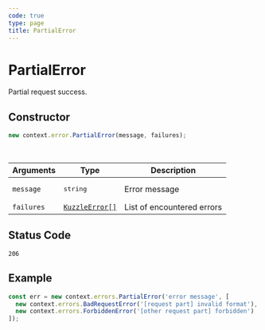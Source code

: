 ```yaml
---
code: true
type: page
title: PartialError
---
```


# PartialError



Partial request success.

## Constructor

```js
new context.error.PartialError(message, failures);
```

<br/>

| Arguments  | Type                                                               | Description                |
| ---------- | ------------------------------------------------------------------ | -------------------------- |
| `message`  | <pre>string</pre>                                                  | Error message              |
| `failures` | [`KuzzleError[]`](/core/1/plugins/plugin-context/errors/kuzzleerror) | List of encountered errors |

## Status Code

`206`

## Example

```js
const err = new context.errors.PartialError('error message', [
  new context.errors.BadRequestError('[request part] invalid format'),
  new context.errors.ForbiddenError('[other request part] forbidden')
]);
```

